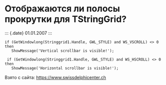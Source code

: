Отображаются ли полосы прокрутки для TStringGrid?
=================================================

::: {.date}
01.01.2007
:::

    if (GetWindowlong(Stringgrid1.Handle, GWL_STYLE) and WS_VSCROLL) <> 0 then
       ShowMessage('Vertical scrollbar is visible!');
     
     if (GetWindowlong(Stringgrid1.Handle, GWL_STYLE) and WS_HSCROLL) <> 0 then
       ShowMessage('Horizontal scrollbar is visible!');

Взято с сайта: <https://www.swissdelphicenter.ch>

 
